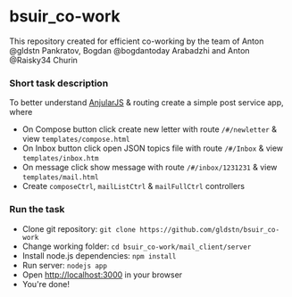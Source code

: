 # bsuir_co-work
This repository created for efficient co-working by the team of Anton @gldstn Pankratov, Bogdan @bogdantoday Arabadzhi and Anton @Raisky34 Churin

### Short task description
To better understand [AnjularJS](https://angularjs.org/) & routing create a simple post service app, where
* On Compose button click create new letter with route `/#/newletter` & view `templates/compose.html`
* On Inbox button click open JSON topics file with route `/#/Inbox` & view `templates/inbox.htm`
* On message click show message with route `/#/inbox/1231231` & view `templates/mail.html`
* Create `composeCtrl`, `mailListCtrl` & `mailFullCtrl` controllers

### Run the task
* Clone git repository: `git clone https://github.com/gldstn/bsuir_co-work`
* Change working folder: `cd bsuir_co-work/mail_client/server`
* Install node.js dependencies: `npm install`
* Run server: `nodejs app`
* Open [http://localhost:3000](http://localhost:3000) in your browser
* You're done!
